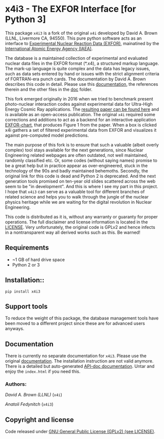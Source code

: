 # x4i3 - The EXFOR Interface [for Python 3]

This package `x4i3` is a fork of the original `x4i` developed by David A. Brown (LLNL, Livermore CA, 94550). This pure python software acts as an interface to [Experimental Nuclear Reaction Data (EXFOR)](https://www-nds.iaea.org/exfor/), mainatined by the [International Atomic Energy Agency (IAEA)](https://www-nds.iaea.org/nrdc/). 

The database is a maintained collection of experimental and evaluated nuclear data files in the EXFOR format (*.x4), a structured markup language. The mark-up language is quite complex and the data has legacy issues, such as data sets entered by hand or issues with the strict alignment criteria of FORTRAN-era punch cards. The documentation by David A. Brown describes this code in detail. Please use this [documentation](doc/x4i/x4i.pdf), the references therein and the other files in the [doc](doc) folder.

This fork emerged originally in 2016 when we tried to benchmark present photo-nuclear interaction codes against experimental data for Ultra-High Energy Cosmic Ray applications. The [resulting paper can be found here](https://www.nature.com/articles/s41598-017-05120-7) and is available as an open-access publication. The original `x4i` required some corrections and additions to act as a backend for an interactive application [EXFOR-chart](https://github.com/afedynitch/EXFOR-chart), that produces Figure 1 from the paper. When a box is clicked x4i gathers a set of filtered experimental data from EXFOR and visualizes it against pre-computed model predictions.

The main purpose of this fork is to ensure that such a valuable (albeit overly complex) tool stays available for the next generations, since Nuclear Engineering related webpages are often outdated, not well maintained, randomly classified etc. Or, some codes (without saying names) promise to be a great help but in practice appear as over-engineered, stuck in the technology of the 90s and badly maintained behemoths. Secondly, the original link for this code is dead and Python 2 is deprecated. And the next generation tools promised on ten-year old slides scattered across the web seem to be "in development". And this is where I see my part in this project. I hope that `x4i3` can serve as a valuable tool for different branches of related science and helps you to walk through the jungle of the nuclear physics heritage while we are waiting for the digital revolution in Nuclear Engineering.

This code is distributed as it is, without any warranty or guaranty for proper operations. The full disclaimer and license information is located in the [LICENSE](LICENCE.txt). Very unfortunately, the original code is GPLv2 and hence infects in a nontransparent way all derived works such as this. Be warned!

## Requirements
- ~1 GB of hard drive space
- Python 2 or 3

## Installation::

    pip install x4i3

## Support tools

To reduce the weight of this package, the database management tools have been moved to a different project since these are for advanced users anyways.

## Documentation

There is currently no separate documentation for `x4i3`. Please use the original [documentation](doc/x4i/x4i.pdf). The installation instruction are not valid anymore. There is a detailed but auto-generated [API-doc documentation](doc/x4i/). Untar and enjoy the `index.html` if you need this.

### Authors:

*David A. Brown (LLNL)* (`x4i`)

*Anatoli Fedynitch* (`x4i3`)

## Copyright and license

Code released under [GNU General Public License (GPLv2) (see LICENSE)](LICENSE.txt).
